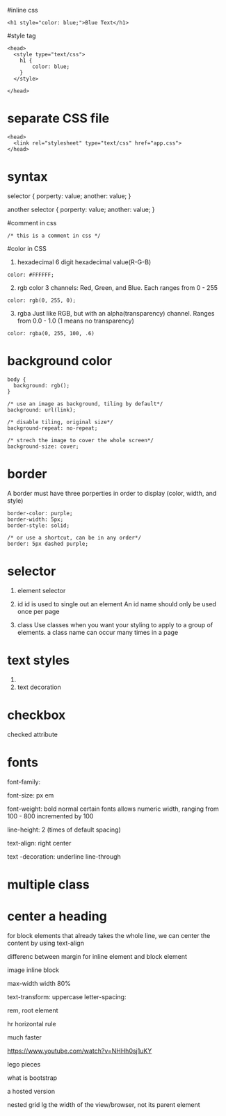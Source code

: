 #inline css
```
<h1 style="color: blue;">Blue Text</h1>
```

#style tag
```
<head>
  <style type="text/css">
    h1 {
        color: blue;
    }
  </style>

</head>
```

# separate CSS file
```
<head>
  <link rel="stylesheet" type="text/css" href="app.css">
</head>
```


# syntax
selector
{
    porperty: value;
    another: value;
}

another selector
{
    porperty: value;
    another: value;
}

#comment in css
```
/* this is a comment in css */
```

#color in CSS
1. hexadecimal
6 digit hexadecimal value(R-G-B)
```
color: #FFFFFF;
```

2. rgb color
3 channels: Red, Green, and Blue. Each ranges from 0 - 255
```
color: rgb(0, 255, 0);
```

3. rgba
Just like RGB, but with an alpha(transparency) channel. Ranges from 0.0 - 1.0 (1 means no transparency)
```
color: rgba(0, 255, 100, .6)
```

# background color
```
body {
  background: rgb();
}

/* use an image as background, tiling by default*/
background: url(link);

/* disable tiling, original size*/
background-repeat: no-repeat;

/* strech the image to cover the whole screen*/
background-size: cover;
```
# border
A border must have three porperties in order to display (color, width, and style)
```
border-color: purple;
border-width: 5px;
border-style: solid;

/* or use a shortcut, can be in any order*/
border: 5px dashed purple;
```
# selector
1. element selector

2. id
id is used to single out an element
An id name should only be used once per page

3. class
Use classes when you want your styling to apply to a group of elements. 
a class name can occur many times in a page

# text styles
1. 
2. text decoration


# checkbox 
checked attribute


# fonts
font-family: 

font-size: px em

font-weight: bold normal certain fonts allows numeric width, ranging from 100 - 800 incremented by 100

line-height: 2 (times of default spacing)

text-align: right center

text -decoration: underline line-through


# multiple class


# center a heading
for block elements that already takes the whole line, we can center the content by using text-align

differenc between margin for inline element and block element

image inline block

max-width 
width 80%

text-transform: uppercase
letter-spacing: 

rem, root element

hr horizontal rule

much faster

https://www.youtube.com/watch?v=NHHh0sj1uKY

lego pieces

what is bootstrap

a hosted version 

nested grid
lg the width of the view/browser, not its parent element